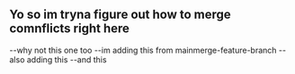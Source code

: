 ## Yo so im tryna figure out how to merge comnflicts right here

--why not this one too
--im adding this from mainmerge-feature-branch
--also adding this
--and this